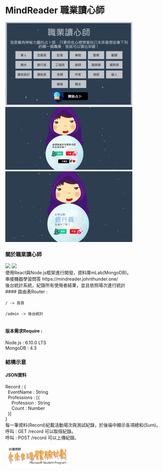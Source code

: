 # MindReader 職業讀心師
<img src="public/img/gitdemo0.png" width="400"><br>
<img src="public/img/gitdemo1.png" width="400"><br>
<img src="public/img/gitdemo2.png" width="400"><br>
### 關於職業讀心師
<img src="https://www.echosteg.com/images/blog/standard/nodejs_logo.png" width="200"/>
<img src="https://raw.githubusercontent.com/rexxars/react-hexagon/master/logo/react-hexagon.png" width="170"/><br>
使用React與Node.js框架進行開發，資料庫mLab(MongoDB)。<br>
串接機器學習問答 https://mindreader.johnthunder.one/ <br>
後台統計系統，紀錄所有使用者結果，並且依照場次進行統計<br>
#### 路由表Router : <br>
<code>
/ -> 首頁<br>
/admin -> 後台統計<br>
</code>

#### 版本需求Require : <br>
Node.js : 6.10.0 LTS<br>
MongoDB : 4.3<br>
### 結構示意
#### JSON資料<br>
Record : {<br>
&nbsp;&nbsp;EventName : String<br>
&nbsp;&nbsp;Professions : [{<br>
&nbsp;&nbsp;&nbsp;&nbsp;&nbsp;Profession : String<br>
&nbsp;&nbsp;&nbsp;&nbsp;&nbsp;Count : Number<br>
&nbsp;&nbsp;}]<br>
}<br>
每一筆資料(Record)紀載活動場次與測試紀錄，於後端中顯示各項總和(Sum)。<br>
呼叫 : GET /record 可以取得紀錄。<br>
呼叫 : POST /record 可以上傳紀錄。<br>

<img src="public/img/ms-logo.png" width="200"/>
